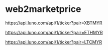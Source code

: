 # web2marketprice

https://api.luno.com/api/1/ticker?pair=XBTMYR

https://api.luno.com/api/1/ticker?pair=ETHMYR

https://api.luno.com/api/1/ticker?pair=LTCMYR
